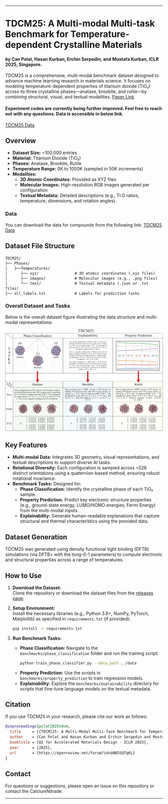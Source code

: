 
---

# TDCM25: A Multi-modal Multi-task Benchmark for Temperature-dependent Crystalline Materials 
#### by Can Polat, Hasan Kurban, Erchin Serpedin, and Mustafa Kurban, ICLR 2025, Singapore.

TDCM25 is a comprehensive, multi-modal benchmark dataset designed to advance machine learning research in materials science. It focuses on modeling temperature-dependent properties of titanium dioxide (TiO₂) across its three crystalline phases—anatase, brookite, and rutile—by combining structural, visual, and textual modalities. [Paper Link](https://openreview.net/forum?id=bNB5SQTqKL)

#### Experiment codes are currently being further improved. Feel free to reach out with any questions. Data is accessible in below link.
[TDCM25 Data](https://drive.google.com/drive/folders/1gcTNtTMUI-ws8v2uaLw9REs4vx7qR6ke?usp=sharing)

## Overview

- **Dataset Size:** ~100,000 entries  
- **Material:** Titanium Dioxide (TiO₂)  
- **Phases:** Anatase, Brookite, Rutile  
- **Temperature Range:** 0K to 1000K (sampled in 50K increments)  
- **Modalities:**
  - **3D Atomic Coordinates:** Provided as XYZ files
  - **Molecular Images:** High-resolution RGB images generated per configuration
  - **Textual Metadata:** Detailed descriptions (e.g., Ti:O ratios, temperature, dimensions, and rotation angles)

### Data

You can download the data for compounds from the following link: [TDCM25 Data](https://drive.google.com/drive/folders/1gcTNtTMUI-ws8v2uaLw9REs4vx7qR6ke?usp=sharing)
## Dataset File Structure

```
TDCM25/
├── Phases/
│   ├──Temperatures/
│      ├── xyz/                # 3D atomic coordinates (.xyz files)
│      ├── images/             # Molecular images (e.g., .png files)
│      └── text/               # Textual metadata (.json or .txt files)
├── all_labels.txt             # Labels for prediction tasks
```
### Overall Dataset and Tasks

Below is the overall dataset figure illustrating the data structure and multi-modal representations:

![Alt text](figs/overal_fig.jpg?raw=true "TDCM25")

## Key Features

- **Multi-modal Data:** Integrates 3D geometry, visual representations, and textual descriptions to support diverse AI tasks.
- **Rotational Diversity:** Each configuration is sampled across ~526 distinct orientations using a quaternion-based method, ensuring robust rotational invariance.
- **Benchmark Tasks:** Designed for:
  - **Phase Classification:** Identify the crystalline phase of each TiO₂ sample.
  - **Property Prediction:** Predict key electronic structure properties (e.g., ground-state energy, LUMO/HOMO energies, Fermi Energy) from the multi-modal inputs.
  - **Explainability:** Generate human-readable explanations that capture structural and thermal characteristics using the provided data.

## Dataset Generation

TDCM25 was generated using density functional tight binding (DFTB) simulations (via DFTB+ with the tiorg-0-1 parameters) to compute electronic and structural properties across a range of temperatures.


## How to Use

1. **Download the Dataset:**  
   Clone the repository or download the dataset files from the [releases page](#).

2. **Setup Environment:**  
   Install the necessary libraries (e.g., Python 3.8+, NumPy, PyTorch, Matplotlib) as specified in `requirements.txt` (if provided).

   ```bash
   pip install -r requirements.txt
   ```

3. **Run Benchmark Tasks:**  
   - **Phase Classification:** Navigate to the `benchmarks/phase_classification` folder and run the training script:
     ```bash
     python train_phase_classifier.py --data_path ../data
     ```
   - **Property Prediction:** Use the scripts in `benchmarks/property_prediction` to train regression models.
   - **Explainability:** Explore the `benchmarks/explainability` directory for scripts that fine-tune language models on the textual metadata.


## Citation

If you use TDCM25 in your research, please cite our work as follows:

```bibtex
@inproceedings{polat2025tdcm,
  title     = {{TDCM}25: A Multi-Modal Multi-Task Benchmark for Temperature-Dependent Crystalline Materials},
  author    = {Can Polat and Hasan Kurban and Erchin Serpedin and Mustafa Kurban},
  booktitle = {AI for Accelerated Materials Design - ICLR 2025},
  year      = {2025},
  url       = {https://openreview.net/forum?id=bNB5SQTqKL}
}
```

## Contact

For questions or suggestions, please open an issue on this repository or contact the CalciumNitrade.

---
